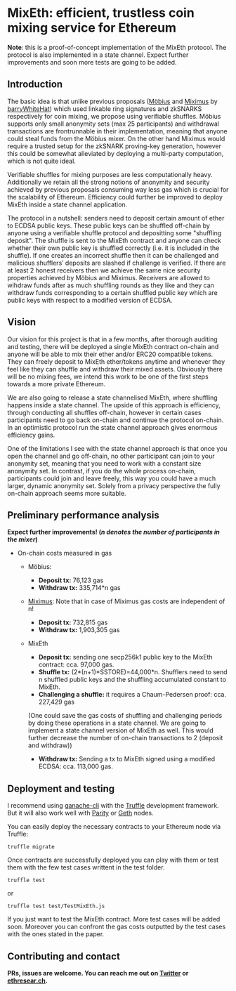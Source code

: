 # MixEth: efficient, trustless coin mixing service for Ethereum

**Note**: this is a proof-of-concept implementation of the MixEth protocol. The protocol is also implemented in a state channel. Expect further improvements and soon more tests are going to be added. 

## Introduction
The basic idea is that unlike previous proposals ([Möbius](https://eprint.iacr.org/2017/881.pdf) and [Miximus](https://github.com/barryWhiteHat/miximus) by [barryWhiteHat](https://github.com/barryWhiteHat)) which used linkable ring signatures and zkSNARKS respectively for coin mixing, we propose using verifiable shuffles. Möbius supports only small anonymity sets (max 25 participants) and withdrawal transactions are frontrunnable in their implementation, meaning that anyone could steal funds from the Möbius mixer. On the other hand Miximus would require a trusted setup for the zkSNARK proving-key generation, however this could be somewhat alleviated by deploying a multi-party computation, which is not quite ideal.

Verifiable shuffles for mixing purposes are less computationally heavy. Additionally we retain all the strong notions of anonymity and security achieved by previous proposals consuming way less gas which is crucial for the scalability of Ethereum. Efficiency could further be improved to deploy MixEth inside a state channel application.

The protocol in a nutshell: senders need to deposit certain amount of ether to ECDSA public keys. These public keys can be shuffled off-chain by anyone using a verifiable shuffle protocol and depositting some "shuffling deposit". The shuffle is sent to the MixEth contract and anyone can check whether their own public key is shuffled correctly (i.e. it is included in the shuffle). If one creates an incorrect shuffle then it can be challenged and malicious shufflers’ deposits are slashed if challenge is verified. If there are at least 2 honest receivers then we achieve the same nice security properties achieved by Möbius and Miximus. Receivers are allowed to wihdraw funds after as much shuffling rounds as they like and they can withdraw funds corresponding to a certain shuffled public key which are public keys with respect to a modified version of ECDSA.

## Vision
Our vision for this project is that in a few months, after thorough auditing and testing, there will be deployed a single MixEth contract on-chain and anyone will be able to mix their ether and/or ERC20 compatible tokens. They can freely deposit to MixEth ether/tokens anytime and whenever they feel like they can shuffle and withdraw their mixed assets. Obviously there will be no mixing fees, we intend this work to be one of the first steps towards a more private Ethereum.

We are also going to release a state channelised MixEth, where shuffling happens inside a state channel. The upside of this approach is efficiency, through conducting all shuffles off-chain, however in certain cases participants need to go back on-chain and continue the protocol on-chain. In an optimistic protocol run the state channel approach gives enormous efficiency gains.

One of the limitations I see with the state channel approach is that once you open the channel and go off-chain, no other participant can join to your anonymity set, meaning that you need to work with a constant size anonymity set. In contrast, if you do the whole process on-chain, participants could join and leave freely, this way you could have a much larger, dynamic anonymity set. Solely from a privacy perspective the fully on-chain approach seems more suitable. 



## Preliminary performance analysis 
**Expect further improvements! (_n denotes the number of participants in the mixer_)**

* On-chain costs measured in gas
    
    * Möbius: 
        * **Deposit tx:** 76,123 gas
        * **Withdraw tx:** 335,714\*n gas


    * [Miximus](https://www.reddit.com/r/ethereum/comments/8ss53z/miximus_zksnark_based_anonymous_transactions_is/): Note that in case of Miximus gas costs are independent of n!
        * **Deposit tx:** 732,815 gas
        * **Withdraw tx:** 1,903,305 gas
    * MixEth
        * **Deposit tx:** sending one secp256k1 public key to the MixEth contract: cca. 97,000 gas. 
        * **Shuffle tx:** (2\*(n+1)\*SSTORE\)=44,000\*n. Shufflers need to send n shuffled public keys and the shuffling accumulated constant to MixEth.  
        * **Challenging a shuffle:** it requires a Chaum-Pedersen proof: cca. 227,429 gas
        
        (One could save the gas costs of shuffling and challenging periods by doing these operations in a state channel. We are going to implement a state channel version of MixEth as well. This would further decrease the number of on-chain transactions to 2 (deposit and withdraw))
        * **Withdraw tx:** Sending a tx to MixEth signed using a modified ECDSA: cca. 113,000 gas.  
        
## Deployment and testing
I recommend using [ganache-cli](https://github.com/trufflesuite/ganache-cli) with the [Truffle](https://github.com/trufflesuite/truffle) development framework. But it will also work well with [Parity](https://github.com/paritytech/parity-ethereum) or [Geth](https://github.com/ethereum/go-ethereum) nodes.

You can easily deploy the necessary contracts to your Ethereum node via Truffle:
```
truffle migrate
```
Once contracts are successfully deployed you can play with them or test them with the few test cases writtent in the test folder.
```
truffle test
```
or
```
truffle test test/TestMixEth.js
```
If you just want to test the MixEth contract. More test cases will be added soon. Moreover you can confront the gas costs outputted by the test cases with the ones stated in the paper. 
 
## Contributing and contact       
**PRs, issues are welcome. You can reach me out on [Twitter](https://twitter.com/Istvan_A_Seres) or [ethresear.ch](https://ethresear.ch/u/seresistvan).**
